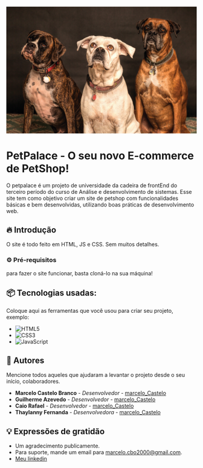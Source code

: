 ![Imagem_Cachorro](./assets/images/backgroundDog.jpg)

# PetPalace - O seu novo E-commerce de PetShop!

O petpalace é um projeto de universidade da cadeira de frontEnd do terceiro período do curso de Análise e desenvolvimento de sistemas. Esse site tem como objetivo criar um site de petshop com funcionalidades básicas e bem desenvolvidas, utilizando boas práticas de desenvolvimento web.

## 🔥 Introdução

O site é todo feito em HTML, JS e CSS. Sem muitos detalhes.

### ⚙️ Pré-requisitos

para fazer o site funcionar, basta cloná-lo na sua máquina!

## 📦 Tecnologias usadas:

Coloque aqui as ferramentas que você usou para criar seu projeto, exemplo:

* ![HTML5](https://img.shields.io/badge/html5-%23E34F26.svg?style=for-the-badge&logo=html5&logoColor=white)
* ![CSS3](https://img.shields.io/badge/css3-%231572B6.svg?style=for-the-badge&logo=css3&logoColor=white)
* ![JavaScript](https://img.shields.io/badge/javascript-%23323330.svg?style=for-the-badge&logo=javascript&logoColor=%23F7DF1E)


## 👷 Autores

Mencione todos aqueles que ajudaram a levantar o projeto desde o seu início, colaboradores.

* **Marcelo Castelo Branco** - *Desenvolvedor* - [marcelo_Castelo](https://github.com/MarceloCastelo)
* **Guilherme Azevedo** - *Desenvolvedor* - [marcelo_Castelo](https://github.com/Guilhermeazevedo1)
* **Caio Rafael** - *Desenvolvedor* - [marcelo_Castelo](https://github.com/Caio-Rafael)
* **Thaylanny Fernanda** - *Desenvolvedora* - [marcelo_Castelo](https://github.com/Thaylanny)


## 💡 Expressões de gratidão

* Um agradecimento publicamente.
* Para suporte, mande um email para marcelo.cbo2000@gmail.com.
* [Meu linkedin](https://www.linkedin.com/in/marcelocastelo/)
